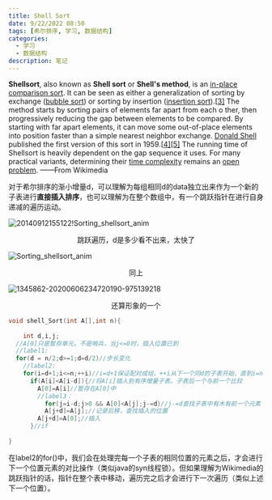 ```yaml
---
title: Shell Sort
date: 9/22/2022 08:50
tags: [希尔排序, 学习, 数据结构]
categories: 
  - 学习
  - 数据结构
description: 笔记
---
```


**Shellsort**, also known as **Shell sort** or **Shell's method**, is an [in-place](https://en.wikipedia.org/wiki/In-place_algorithm) [comparison sort](https://en.wikipedia.org/wiki/Comparison_sort). It can be seen as  either a generalization of sorting by exchange ([bubble sort](https://en.wikipedia.org/wiki/Bubble_sort)) or sorting by insertion ([insertion sort](https://en.wikipedia.org/wiki/Insertion_sort)).[[3\]](https://en.wikipedia.org/wiki/Shellsort#cite_note-Knuth-3) The method starts by sorting pairs of elements far apart from each o ther, then progressively reducing the gap between elements to be compared. By starting with far apart elements, it can move some out-of-place elements into position faster than a simple nearest neighbor exchange. [Donald Shell](https://en.wikipedia.org/wiki/Donald_Shell) published the first version of this sort in 1959.[[4\]](https://en.wikipedia.org/wiki/Shellsort#cite_note-Shell-4)[[5\]](https://en.wikipedia.org/wiki/Shellsort#cite_note-5) The running time of Shellsort is heavily dependent on the gap sequence it uses. For many practical variants, determining their [time complexity](https://en.wikipedia.org/wiki/Time_complexity) remains an [open problem](https://en.wikipedia.org/wiki/Open_problem).           ——From Wikimedia

对于希尔排序的渐小增量d，可以理解为每组相同d的data独立出来作为一个新的子表进行**直接插入排序**，也可以理解为在整个数组中，有一个跳跃指针在进行自身递减的遍历运动。

![20140912155122!Sorting_shellsort_anim](https://picgo172.oss-cn-qingdao.aliyuncs.com/img/202209220901279.gif)

<center>跳跃遍历，d是多少看不出来，太快了</center>

![Sorting_shellsort_anim](https://picgo172.oss-cn-qingdao.aliyuncs.com/img/202209220901306.gif)

<center>同上</center>

![1345862-20200606234720190-975139218](https://picgo172.oss-cn-qingdao.aliyuncs.com/img/202209221627984.gif)

<center>还算形象的一个</center>

```c
void shell_Sort(int A[],int n){
  
	int d,i,j;
  //A[0]只是暂存单元，不是哨兵，当j<=0时，插入位置已到
  //label1:
  for(d = n/2;d>=1;d=d/2)//步长变化
    //label2:
    for(i=d+1;i<=n;++i)//i=d+1保证配对成组，++i从下一个同d的子表开始，直到i=n结束
      if(A[i]<A[i-d]){//将A[i]插入到有序增量子表。子表后一个与前一个比较
        A[0]=A[i]//暂存在A[0]中
        //label3：
          for(j=i-d;j>0 && A[0]<A[j];j-=d)//j-=d查找子表中有木有前一个元素
          A[j+d]=A[j];//记录后移，查找插入的位置
        A[j+d]=A[0];//插入
      }//if
  
}
```

在label2的for()中，我们会在处理完每一个子表的相同位置的元素之后，才会进行下一个位置元素的对比操作（类似java的syn线程锁）。但如果理解为Wikimedia的跳跃指针的话，指针在整个表中移动，遍历完之后才会进行下一次遍历（类似上述下一个位置）。